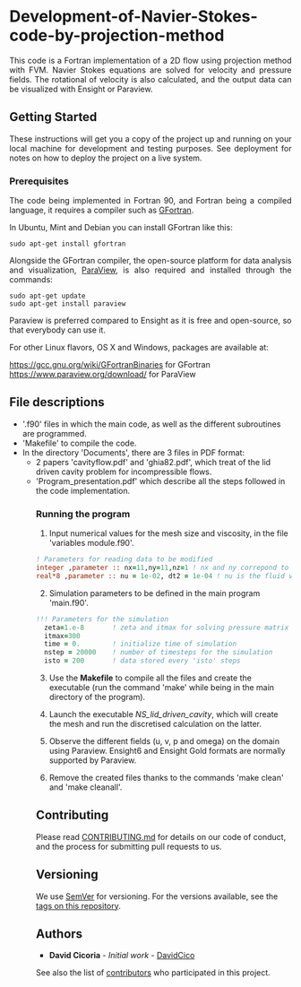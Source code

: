 # Development-of-Navier-Stokes-code-by-projection-method
<p align="justify">This code is a Fortran implementation of a 2D flow using projection method with FVM. Navier Stokes equations are solved for velocity and pressure fields. The rotational of velocity is also calculated, and the output data can be visualized with Ensight or Paraview.</p>

## Getting Started

<p align="justify">These instructions will get you a copy of the project up and running on your local machine for development and testing purposes. See deployment for notes on how to deploy the project on a live system.</p>

### Prerequisites

<p align="justify">The code being implemented in Fortran 90, and Fortran being a compiled language, it requires a compiler such as <a href="https://gcc.gnu.org/wiki/GFortran">GFortran</a>.</p>

In Ubuntu, Mint and Debian you can install GFortran like this:

    sudo apt-get install gfortran
    
<p align="justify">Alongside the GFortran compiler, the open-source platform for data analysis and visualization, <a href="https://www.paraview.org/">ParaView</a>, is also required and installed through the commands:</p>

    sudo apt-get update
    sudo apt-get install paraview

<p align="justify">Paraview is preferred compared to Ensight as it is free and open-source, so that everybody can use it.</p>

For other Linux flavors, OS X and Windows, packages are available at:

https://gcc.gnu.org/wiki/GFortranBinaries for GFortran    
https://www.paraview.org/download/ for ParaView


## File descriptions
<ul>
    <li>'.f90' files in which the main code, as well as the different subroutines are programmed.</li>
    <li>'Makefile' to compile the code.</li>
    <li>In the directory 'Documents', there are 3 files in PDF format:
        <ul>
            <li>2 papers 'cavityflow.pdf' and 'ghia82.pdf', which treat of the lid driven cavity problem for incompressible flows.</li>             <li>'Program_presentation.pdf' which describe all the steps followed in the code implementation.</li>
        <ul>
    </li>
</ul>

### Running the program

1. Input numerical values for the mesh size and viscosity, in the file 'variables module.f90'.
 ```fortran
 ! Parameters for reading data to be modified
 integer ,parameter :: nx=11,ny=11,nz=1 ! nx and ny correpond to the number of cells in x and y direction
 real*8 ,parameter :: nu = 1e-02, dt2 = 1e-04 ! nu is the fluid viscosity and dt2 is the initial timestep. 
 ```
2. Simulation parameters to be defined in the main program 'main.f90'.
```fortran
!!! Parameters for the simulation
  zeta=1.e-8       ! zeta and itmax for solving pressure matrix in ICCG2 subroutines
  itmax=300
  time = 0.        ! initialize time of simulation
  nstep = 20000    ! number of timesteps for the simulation
  isto = 200       ! data stored every 'isto' steps
```
3. Use the **Makefile** to compile all the files and create the executable (run the command 'make' while being in the main directory of the program).

4. Launch the executable <i>NS_lid_driven_cavity</i>, which will create the mesh and run the discretised calculation on the latter.

5. Observe the different fields (u, v, p and omega) on the domain using Paraview. Ensight6 and Ensight Gold formats are normally supported by Paraview. 

6. Remove the created files thanks to the commands 'make clean' and 'make cleanall'.

## Contributing

Please read [CONTRIBUTING.md](https://github.com/DavidCico/Study-of-buy-and-hold-investment/blob/master/CONTRIBUTING.md) for details on our code of conduct, and the process for submitting pull requests to us.

## Versioning

We use [SemVer](http://semver.org/) for versioning. For the versions available, see the [tags on this repository](https://github.com/your/project/tags). 

## Authors

* **David Cicoria** - *Initial work* - [DavidCico](https://github.com/DavidCico)

See also the list of [contributors](https://github.com/DavidCico/Study-of-buy-and-hold-investment/graphs/contributors) who participated in this project.
